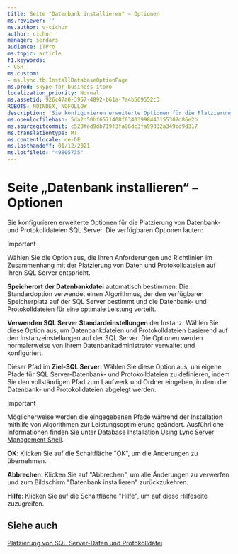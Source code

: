 ```yaml
---
title: Seite "Datenbank installieren" – Optionen
ms.reviewer: ''
ms.author: v-cichur
author: cichur
manager: serdars
audience: ITPro
ms.topic: article
f1.keywords:
- CSH
ms.custom:
- ms.lync.tb.InstallDatabaseOptionPage
ms.prod: skype-for-business-itpro
localization_priority: Normal
ms.assetid: 926c47a0-3957-4892-b61a-7a4b569552c3
ROBOTS: NOINDEX, NOFOLLOW
description: 'Sie konfigurieren erweiterte Optionen für die Platzierung von Datenbank- und Protokolldateien SQL Server. Die verfügbaren Optionen lauten:'
ms.openlocfilehash: 5da2d50bf6571408f63403998443155307d86e2b
ms.sourcegitcommit: c528fad9db719f3fa96dc3fa99332a349cd9d317
ms.translationtype: MT
ms.contentlocale: de-DE
ms.lasthandoff: 01/12/2021
ms.locfileid: "49805735"
---
```

# <a name="install-database-options-page"></a>Seite „Datenbank installieren“ – Optionen

Sie konfigurieren erweiterte Optionen für die Platzierung von Datenbank- und Protokolldateien SQL Server. Die verfügbaren Optionen lauten:

> [!IMPORTANT]
> Wählen Sie die Option aus, die Ihren Anforderungen und Richtlinien im Zusammenhang mit der Platzierung von Daten und Protokolldateien auf Ihren SQL Server entspricht.

 **Speicherort der Datenbankdatei** automatisch bestimmen: Die Standardoption verwendet einen Algorithmus, der den verfügbaren Speicherplatz auf der SQL Server bestimmt und die Datenbank- und Protokolldateien für eine optimale Leistung verteilt.

 **Verwenden SQL Server Standardeinstellungen** der Instanz: Wählen Sie diese Option aus, um Datenbankdateien und Protokolldateien basierend auf den Instanzeinstellungen auf der SQL Server. Die Optionen werden normalerweise von Ihrem Datenbankadministrator verwaltet und konfiguriert.

 Dieser Pfad im **Ziel-SQL Server:** Wählen Sie diese Option aus, um eigene Pfade für SQL Server-Datenbank- und Protokolldateien zu definieren, indem Sie den vollständigen Pfad zum Laufwerk und Ordner eingeben, in dem die Datenbank- und Protokolldateien abgelegt werden.

> [!IMPORTANT]
> Möglicherweise werden die eingegebenen Pfade während der Installation mithilfe von Algorithmen zur Leistungsoptimierung geändert. Ausführliche Informationen finden Sie unter [Database Installation Using Lync Server Management Shell](https://technet.microsoft.com/library/c90a6449-4dd5-4b18-b21c-ea2c2a64dc3c.aspx).

 **OK**: Klicken Sie auf die Schaltfläche "OK", um die Änderungen zu übernehmen.

 **Abbrechen**: Klicken Sie auf "Abbrechen", um alle Änderungen zu verwerfen und zum Bildschirm "Datenbank installieren" zurückzukehren.

 **Hilfe**: Klicken Sie auf die Schaltfläche "Hilfe", um auf diese Hilfeseite zuzugreifen.

## <a name="see-also"></a>Siehe auch

[Platzierung von SQL Server-Daten und Protokolldatei](https://technet.microsoft.com/library/67aa525b-8aa3-474f-827e-8e1d4697f30f.aspx)
